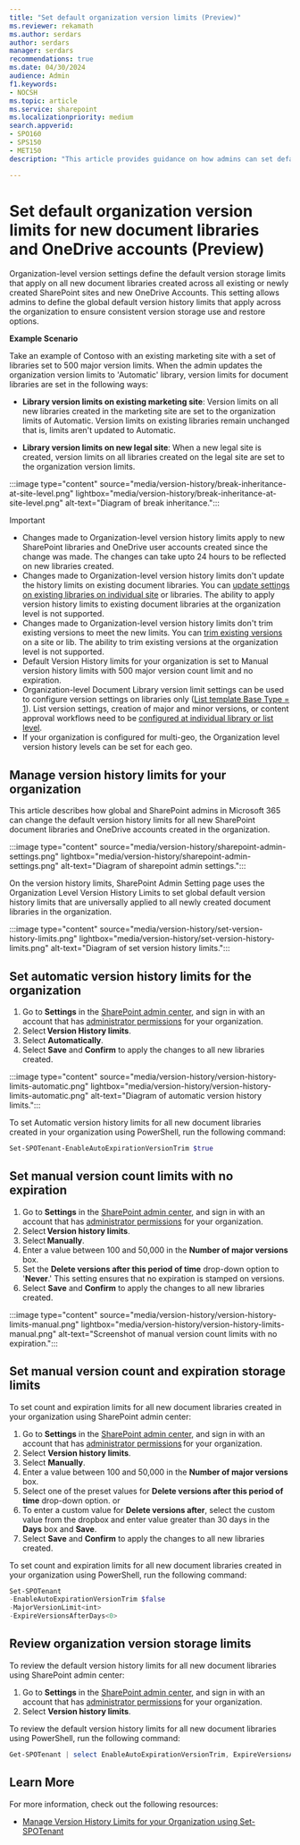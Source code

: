 ```yaml
---
title: "Set default organization version limits (Preview)"
ms.reviewer: rekamath
ms.author: serdars
author: serdars
manager: serdars
recommendations: true
ms.date: 04/30/2024
audience: Admin
f1.keywords:
- NOCSH
ms.topic: article
ms.service: sharepoint
ms.localizationpriority: medium
search.appverid:
- SPO160
- SPS150
- MET150
description: "This article provides guidance on how admins can set default organization version limits for new document libraries and OneDrive accounts."

---
```


# Set default organization version limits for new document libraries and OneDrive accounts (Preview)

Organization-level version settings define the default version storage limits that apply on all new document libraries created across all existing or newly created SharePoint sites and new OneDrive Accounts. This setting allows admins to define the global default version history limits that apply across the organization to ensure consistent version storage use and restore options.  

**Example Scenario**

Take an example of Contoso with an existing marketing site with a set of libraries set to 500 major version limits. When the admin updates the organization version limits to 'Automatic' library, version limits for document libraries are set in the following ways:

- **Library version limits on existing marketing site**: Version limits on all new libraries created in the marketing site are set to the organization limits of Automatic. Version limits on existing libraries remain unchanged that is, limits aren't updated to Automatic.  

- **Library version limits on new legal site**: When a new legal site is created, version limits on all libraries created on the legal site are set to the organization version limits.

:::image type="content" source="media/version-history/break-inheritance-at-site-level.png" lightbox="media/version-history/break-inheritance-at-site-level.png" alt-text="Diagram of break inheritance.":::

> [!IMPORTANT]
> - Changes made to Organization-level version history limits apply to new SharePoint libraries and OneDrive user accounts created since the change was made. The changes can take upto 24 hours to be reflected on new libraries created. 
> - Changes made to Organization-level version history limits don't update the history limits on existing document libraries. You can [update settings on existing libraries on individual site](document-library-version-history-limits.md#version-storage-behavior) or libraries. The ability to apply version history limits to existing document libraries at the organization level is not supported.
> - Changes made to Organization-level version history limits don't trim existing versions to meet the new limits. You can [trim existing versions](library-version-limits.md#manage-version-history-limits-for-a-library-using-powershell) on a site or lib. The ability to trim existing versions at the organization level is not supported.
> - Default Version History limits for your organization is set to Manual version history limits with 500 major version count limit and no expiration.
> - Organization-level Document Library version limit settings can be used to configure version settings on libraries only ([List template Base Type = 1](/openspecs/sharepoint_protocols/ms-wssts/8bf797af-288c-4a1d-a14b-cf5394e636cf)). List version settings, creation of major and minor versions, or content approval workflows need to be [configured at individual library or list level](https://support.microsoft.com/en-us/office/enable-and-configure-versioning-for-a-list-or-library-1555d642-23ee-446a-990a-bcab618c7a37).
> - If your organization is configured for multi-geo, the Organization level version history levels can be set for each geo. 

## Manage version history limits for your organization

This article describes how global and SharePoint admins in Microsoft 365 can change the default version history limits for all new SharePoint document libraries and OneDrive accounts created in the organization. 

:::image type="content" source="media/version-history/sharepoint-admin-settings.png" lightbox="media/version-history/sharepoint-admin-settings.png" alt-text="Diagram of sharepoint admin settings.":::

On the version history limits, SharePoint Admin Setting page uses the Organization Level Version History Limits to set global default version history limits that are universally applied to all newly created document libraries in the organization.

:::image type="content" source="media/version-history/set-version-history-limits.png" lightbox="media/version-history/set-version-history-limits.png" alt-text="Diagram of set version history limits.":::


## Set automatic version history limits for the organization

1. Go to **Settings** in the [SharePoint admin center](/sharepoint/sharepoint-admin-role), and sign in with an account that has [administrator permissions](/sharepoint/sharepoint-admin-role) for your organization.
1. Select **Version History limits**.
1. Select **Automatically**.
1. Select **Save** and **Confirm** to apply the changes to all new libraries created.

:::image type="content" source="media/version-history/version-history-limits-automatic.png" lightbox="media/version-history/version-history-limits-automatic.png" alt-text="Diagram of automatic version history limits.":::

To set Automatic version history limits for all new document libraries created in your organization using PowerShell, run the following command:

```PowerShell
Set-SPOTenant-EnableAutoExpirationVersionTrim $true
```

## Set manual version count limits with no expiration

1. Go to **Settings** in the [SharePoint admin center](/sharepoint/sharepoint-admin-role), and sign in with an account that has [administrator permissions](/sharepoint/sharepoint-admin-role) for your organization.
1. Select **Version history limits**.
1. Select **Manually**.
1. Enter a value between 100 and 50,000 in the **Number of major versions** box.
1. Set the **Delete versions after this period of time** drop-down option to '**Never**.' This setting ensures that no expiration is stamped on versions.
1. Select **Save** and **Confirm** to apply the changes to all new libraries created.

:::image type="content" source="media/version-history/version-history-limits-manual.png" lightbox="media/version-history/version-history-limits-manual.png" alt-text="Screenshot of manual version count limits with no expiration.":::

## Set manual version count and expiration storage limits

To set count and expiration limits for all new document libraries created in your organization using SharePoint admin center:
1. Go to **Settings** in the [SharePoint admin center](/sharepoint/sharepoint-admin-role), and sign in with an account that has [administrator permissions](/sharepoint/sharepoint-admin-role) for your organization.
1. Select **Version history limits**.
1. Select **Manually**.
1. Enter a value between 100 and 50,000 in the **Number of major versions** box.
1. Select one of the preset values for **Delete versions after this period of time** drop-down option. or
1. To enter a custom value for **Delete versions after**, select the custom value from the dropbox and enter value greater than 30 days in the **Days** box and **Save**.
1. Select **Save** and **Confirm** to apply the changes to all new libraries created.

To set count and expiration limits for all new document libraries created in your organization using PowerShell, run the following command:

```PowerShell
Set-SPOTenant 
-EnableAutoExpirationVersionTrim $false
-MajorVersionLimit<int>
-ExpireVersionsAfterDays<0>
```

## Review organization version storage limits

To review the default version history limits for all new document libraries using SharePoint admin center:
1. Go to **Settings** in the [SharePoint admin center](/sharepoint/sharepoint-admin-role), and sign in with an account that has [administrator permissions](/sharepoint/sharepoint-admin-role) for your organization.
1. Select **Version history limits**.

To review the default version history limits for all new document libraries using PowerShell, run the following command:

```PowerShell
Get-SPOTenant | select EnableAutoExpirationVersionTrim, ExpireVersionsAfterDays,MajorVersionLimit
```

## Learn More

For more information, check out the following resources:

- [Manage Version History Limits for your Organization using Set-SPOTenant](/powershell/module/sharepoint-online/set-spotenant)
